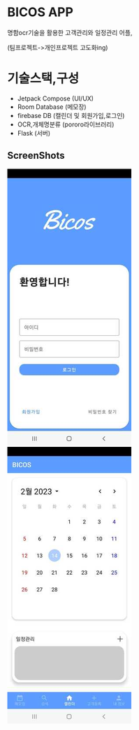 # BICOS APP 
명함ocr기술을 활용한 고객관리와 일정관리 어플,

(팀프로젝트->개인프로젝트 고도화ing)

# 기술스택,구성
* Jetpack Compose (UI/UX)
* Room Database (메모장)
* firebase DB (캘린더 및 회원가입,로그인)
* OCR,개체명분류 (pororo라이브러리)
* Flask (서버)

## ScreenShots

![alt text](https://github.com/suminpark123/BICOS/blob/master/res/home.jpg)
![alt text](https://github.com/suminpark123/BICOS/blob/master/res/main.jpg)
